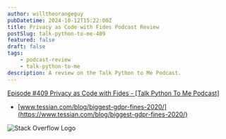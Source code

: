 ```yaml
---
author: willtheorangeguy
pubDatetime: 2024-10-12T15:22:00Z
title: Privacy as Code with Fides Podcast Review
postSlug: talk-python-to-me-409
featured: false
draft: false
tags:
    - podcast-review
    - talk-python-to-me
description: A review on the Talk Python to Me Podcast.
---
```


[Episode #409 Privacy as Code with Fides - [Talk Python To Me Podcast]](https://talkpython.fm/episodes/show/409/privacy-as-code-with-fides)

- [www.tessian.com/blog/biggest-gdpr-fines-2020/](https://www.tessian.com/blog/biggest-gdpr-fines-2020/)

![Stack Overflow Logo](https://is1-ssl.mzstatic.com/image/thumb/Podcasts116/v4/6d/32/15/6d32155b-12ec-8d15-2f76-256e8e7f8dcf/mza_16949506039235574720.jpg/270x270bb.webp)
